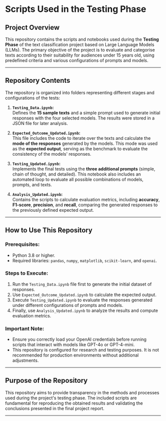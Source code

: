 # Scripts Used in the Testing Phase

## **Project Overview**  
This repository contains the scripts and notebooks used during the **Testing Phase** of the text classification project based on Large Language Models (LLMs). The primary objective of the project is to evaluate and categorise texts according to their suitability for audiences under 15 years old, using predefined criteria and various configurations of prompts and models.

---

## **Repository Contents**  
The repository is organized into folders representing different stages and configurations of the tests:

1. **`Testing_Data.ipynb`:**  
   Defines the **15 sample texts** and a simple prompt used to generate initial responses with the four selected models. The results were stored in a JSON file for later analysis.

2. **`Expected_Outcome_Updated.ipynb`:**  
   This file includes the code to iterate over the texts and calculate the **mode of the responses** generated by the models. This mode was used as the **expected output**, serving as the benchmark to evaluate the consistency of the models' responses.

3. **`Testing_Updated.ipynb`:**  
   Implements the final tests using the **three additional prompts** (simple, chain of thought, and detailed). This notebook also includes an automated loop to evaluate all possible combinations of models, prompts, and texts.

4. **`Analysis_Updated.ipynb`:**  
   Contains the scripts to calculate evaluation metrics, including **accuracy**, **F1-score**, **precision**, and **recall**, comparing the generated responses to the previously defined expected output.

---

## **How to Use This Repository**  
### **Prerequisites:**
- Python 3.8 or higher.
- Required libraries: `pandas`, `numpy`, `matplotlib`, `scikit-learn`, and `openai`.

### **Steps to Execute:**
1. Run the `Testing_Data.ipynb` file first to generate the initial dataset of responses.
2. Use `Expected_Outcome_Updated.ipynb` to calculate the expected output.
3. Execute `Testing_Updated.ipynb` to evaluate the responses generated under different configurations of prompts and models.
4. Finally, use `Analysis_Updated.ipynb` to analyze the results and compute evaluation metrics.

### **Important Note:**
- Ensure you correctly load your OpenAI credentials before running scripts that interact with models like GPT-4o or GPT-4-mini.
- This repository is configured for research and testing purposes. It is not recommended for production environments without additional adjustments.

---

## **Purpose of the Repository**  
This repository aims to provide transparency in the methods and processes used during the project's testing phase. The included scripts are fundamental for reproducing the obtained results and validating the conclusions presented in the final project report.

---
